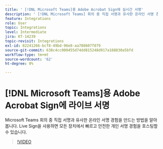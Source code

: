 ```yaml
---
title: ' [!DNL Microsoft Teams]용 Adobe Acrobat Sign에 실시간 서명'
description: ' [!DNL Microsoft Teams] 회의 중 직접 서명과 유사한 온라인 서명 경험을 만드는 방법을 알아봅니다.'
feature: Integrations
role: User
topic: Integrations
level: Intermediate
jira: KT-14239
topic-revisit: Integrations
exl-id: 82241266-bcf8-49bd-96e8-aa788607f079
source-git-commit: 638c4cc000455d74dd815248d917a188830a5bfd
workflow-type: tm+mt
source-wordcount: '62'
ht-degree: 0%

---
```


# [!DNL Microsoft Teams]용 Adobe Acrobat Sign에 라이브 서명

Microsoft Teams 회의 중 직접 서명과 유사한 온라인 서명 경험을 만드는 방법을 알아봅니다. Live Sign을 사용하면 모든 장치에서 빠르고 안전한 개인 서명 경험을 호스팅할 수 있습니다.

>[!VIDEO](https://video.tv.adobe.com/v/3425187?quality=12&learn=on&hidetitle=true)

